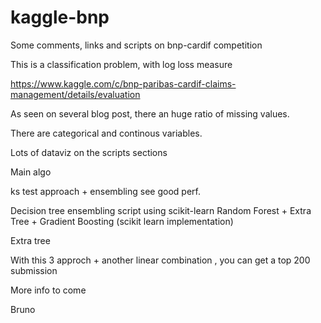 # kaggle-bnp
Some comments, links and scripts on bnp-cardif competition

This is a classification problem, with log loss measure

https://www.kaggle.com/c/bnp-paribas-cardif-claims-management/details/evaluation

As seen on several blog post, there an huge ratio of missing values.

There are categorical and continous variables.

Lots of dataviz on the scripts sections

Main algo

ks test approach + ensembling
see 
good perf.

Decision tree ensembling script using scikit-learn
 Random Forest + Extra Tree + Gradient Boosting (scikit learn implementation)
 
 Extra tree
 
 With this 3 approch + another linear combination , you can get a top 200 submission
 
 More info to come
 
 Bruno
